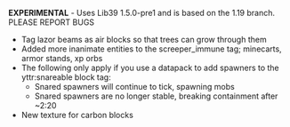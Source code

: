 **EXPERIMENTAL** - Uses Lib39 1.5.0-pre1 and is based on the 1.19 branch. PLEASE REPORT BUGS

* Tag lazor beams as air blocks so that trees can grow through them
* Added more inanimate entities to the screeper_immune tag; minecarts, armor stands, xp orbs
* The following only apply if you use a datapack to add spawners to the yttr:snareable block tag:
	* Snared spawners will continue to tick, spawning mobs
	* Snared spawners are no longer stable, breaking containment after ~2:20
* New texture for carbon blocks
